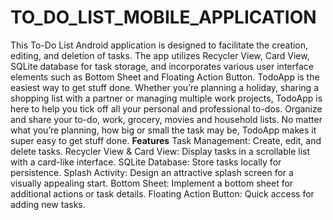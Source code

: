 # TO_DO_LIST_MOBILE_APPLICATION
This To-Do List Android application is designed to facilitate the creation, editing, and deletion of tasks.
The app utilizes Recycler View, Card View, SQLite database for task storage, and incorporates various user interface elements such as Bottom Sheet and Floating Action Button.
TodoApp is the easiest way to get stuff done. Whether you’re planning a holiday, sharing a shopping list with a partner or managing multiple work projects, 
TodoApp is here to help you tick off all your personal and professional to-dos.
Organize and share your to-do, work, grocery, movies and household lists. No matter what you’re planning, how big or small the task may be, TodoApp makes it super easy to get stuff done.
**Features**
Task Management: Create, edit, and delete tasks.
Recycler View & Card View: Display tasks in a scrollable list with a card-like interface.
SQLite Database: Store tasks locally for persistence.
Splash Activity: Design an attractive splash screen for a visually appealing start.
Bottom Sheet: Implement a bottom sheet for additional actions or task details.
Floating Action Button: Quick access for adding new tasks.
